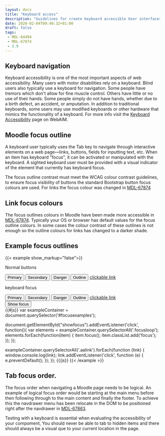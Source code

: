 ```yaml
---
layout: docs
title: "Keyboard access"
description: "Guidelines for create keyboard accessible User interfaces"
date: 2020-02-04T09:40:32+01:00
draft: false
tags:
 - MDL-64494
 - MDL-67874
 - 3.9
---
```


## Keyboard navigation

Keyboard accessibility is one of the most important aspects of web accessibility. Many users with motor disabilities rely on a keyboard. Blind users also typically use a keyboard for navigation. Some people have tremors which don't allow for fine muscle control. Others have little or no use of their hands. Some people simply do not have hands, whether due to a birth defect, an accident, or amputation. In addition to traditional keyboards, some users may use modified keyboards or other hardware that mimics the functionality of a keyboard. For more info visit the [Keyboard Accessibility](https://webaim.org/techniques/keyboard/) page on WebAIM.

## Moodle focus outline

A keyboard user typically uses the Tab key to navigate through interactive elements on a web page—links, buttons, fields for inputting text, etc. When an item has keyboard "focus", it can be activated or manipulated with the keyboard. A sighted keyboard user must be provided with a visual indicator of the element that currently has keyboard focus.

The focus outline contrast must meet the WCAG colour contrast guidelines, to ensure focus visibility of buttons the standard Bootstrap button focus colours are used. For links the focus colour was changed in [MDL-67874](https://tracker.moodle.org/browse/MDL-67874)

## Link focus colours
The focus outlines colours in Moodle have been made more accessible in [MDL-67874](https://tracker.moodle.org/browse/MDL-67874). Typically your OS or browser has default values for the focus outline colours. In some cases the colour contrast of these outlines is not enough so the outline colours for links has changed to a darker shade.

## Example focus outlines
{{< example show_markup="false">}}
<div id="focusexamples">
    <p> Normal buttons</p>
    <div>
        <span class="mr-2"><button class="btn btn-primary">Primary</button></span>
        <span class="mr-2"><button class="btn btn-secondary">Secondary</button></span>
        <span class="mr-2"><button class="btn btn-danger">Danger</button></span>
        <span class="mr-2"><button class="btn btn-outline-secondary">Outline</button></span>
        <span class=""><a href="#" class="aalink">clickable link</a></span>
    </div>
    <p  class="mt-4"> keyboard focus</p>
    <div>
        <span class="mr-2"><button class="focusloop btn btn-primary">Primary</button></span>
        <span class="mr-2"><button class="focusloop btn btn-secondary">Secondary</button></span>
        <span class="mr-2"><button class="focusloop btn btn-danger">Danger</button></span>
        <span class="mr-2"><button class="focusloop btn btn-outline-secondary">Outline</button></span>
        <span class=""><a href="#" class="focusloop aalink">clickable link</a></span>
    </div>
    <button id="showfocus" class="btn btn-success btn-large mt-5" type="button">Show focus</button>
</div>
{{#js}}
var exampleContainer = document.querySelector('#focusexamples');

document.getElementById("showfocus").addEventListener('click', function(){
    var elements = exampleContainer.querySelectorAll('.focusloop');
    elements.forEach(function(item) {
        item.focus();
        item.classList.add('focus');
    });
});

exampleContainer.querySelectorAll('.aalink').forEach(function (link) {
    window.console.log(link);
    link.addEventListener('click', function (e) {
        e.preventDefault();
    });
});
{{/js}}
{{< /example >}}

## Tab focus order.
The focus order when navigating a Moodle page needs to be logical.
An example of logical focus order would be starting at the main menu before then following through to the main content and finally the footer. To achieve this the navdrawer menu has been relocate in the DOM to be positioned right after the navdrawer in [MDL-67863](https://tracker.moodle.org/browse/MDL-67863).

Testing with a keyboard is essential when evaluating the accessibility of your compoment, You should never be able to tab to hidden items and there should always be a visual que to your current location in the page.
